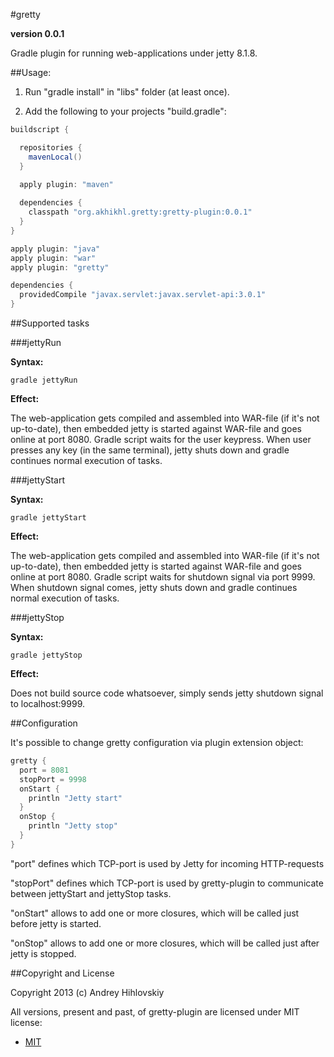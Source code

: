 #gretty

**version 0.0.1**

Gradle plugin for running web-applications under jetty 8.1.8.

##Usage:

1. Run "gradle install" in "libs" folder (at least once).

2. Add the following to your projects "build.gradle":


```groovy
buildscript {

  repositories {
    mavenLocal()
  }

  apply plugin: "maven"
  
  dependencies {
    classpath "org.akhikhl.gretty:gretty-plugin:0.0.1"
  }
}

apply plugin: "java"
apply plugin: "war"
apply plugin: "gretty"

dependencies {
  providedCompile "javax.servlet:javax.servlet-api:3.0.1"
}

```

##Supported tasks

###jettyRun

**Syntax:**

```shell
gradle jettyRun
```

**Effect:**

The web-application gets compiled and assembled into WAR-file (if it's not up-to-date), then embedded jetty is started
against WAR-file and goes online at port 8080. Gradle script waits for the user keypress. When user presses any key 
(in the same terminal), jetty shuts down and gradle continues normal execution of tasks.

###jettyStart

**Syntax:**

```shell
gradle jettyStart
```

**Effect:**

The web-application gets compiled and assembled into WAR-file (if it's not up-to-date), then embedded jetty is started
against WAR-file and goes online at port 8080. Gradle script waits for shutdown signal via port 9999.
When shutdown signal comes, jetty shuts down and gradle continues normal execution of tasks.

###jettyStop

**Syntax:**

```shell
gradle jettyStop
```

**Effect:**

Does not build source code whatsoever, simply sends jetty shutdown signal to localhost:9999.

##Configuration

It's possible to change gretty configuration via plugin extension object:

```groovy
gretty {
  port = 8081
  stopPort = 9998
  onStart {
    println "Jetty start"
  }
  onStop {
    println "Jetty stop"
  }
}
```

"port" defines which TCP-port is used by Jetty for incoming HTTP-requests

"stopPort" defines which TCP-port is used by gretty-plugin to communicate between jettyStart and jettyStop tasks.

"onStart" allows to add one or more closures, which will be called just before jetty is started.

"onStop" allows to add one or more closures, which will be called just after jetty is stopped.

##Copyright and License

Copyright 2013 (c) Andrey Hihlovskiy

All versions, present and past, of gretty-plugin are licensed under MIT license:

* [MIT](http://opensource.org/licenses/MIT)
